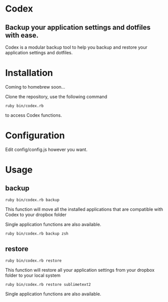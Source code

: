 Codex
=====

Backup your application settings and dotfiles with ease.
----

Codex is a modular backup tool to help you backup and restore your application settings and dotfiles.

Installation
====

Coming to homebrew soon...

Clone the repository, use the following command

```
ruby bin/codex.rb
```

to access Codex functions.

Configuration
=====

Edit config/config.js however you want.

Usage
======

backup
----

```
ruby bin/codex.rb backup
```

This function will move all the installed applications that are compatible with Codex to your dropbox folder

Single application functions are also available.

```
ruby bin/codex.rb backup zsh
```

restore
----

```
ruby bin/codex.rb restore
```

This function will restore all your application settings from your dropbox folder to your local system

```
ruby bin/codex.rb restore sublimetext2
```

Single application functions are also available.